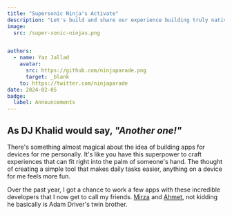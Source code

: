 ```yaml
---
title: "Supersonic Ninja's Activate"
description: "Let's build and share our experience building truly native apps!"
image:
  src: /super-sonic-ninjas.png


authors:
  - name: Yaz Jallad
    avatar:
      src: https://github.com/ninjaparade.png
      target: _blank
    to: https://twitter.com/ninjaparade
date: 2024-02-05
badge:
  label: Announcements
---
```


## As DJ Khalid would say, _"Another one!"_


There's something almost magical about the idea of building apps for devices for me personally. 
It's like you have this superpower to craft experiences that can fit right into the palm of someone's hand. 
The thought of creating a simple tool that makes daily tasks easier, anything on a device for me feels more fun.

Over the past year, I got a chance to work a few apps with these incredible developers that I now get to call my friends.
[Mirza](https://twitter.com/supersonicbyte) and [Ahmet](https://twitter.com/faruk__cuha), not kidding he basically is Adam Driver's twin brother.
